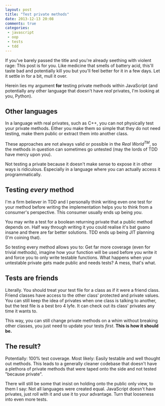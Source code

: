 ```yaml
---
layout: post
title: "Test private methods"
date: 2013-12-13 20:08
comments: true
categories:
 - javascript
 - oop
 - tests
 - tdd
---
```


If you've barely passed the title and you're already seething with violent rage: This post is for you. Like medicine that smells of battery acid, this'll taste bad and potentially kill you but you'll feel better for it in a few days. Let it settle in for a bit, mull it over.

Herein lies my argument **for** testing private methods within JavaScript (and potentially any other language that doesn't have *real* privates, I'm looking at you, Python).

<!-- more -->

## Other languages

In a language with real privates, such as C++, you can not physically test your private methods. Either you make them so simple that they do not need testing, make them public or extract them into another class.

These approaches are not always valid or possible in the *Real World<sup>TM</sup>*, so the methods in question can sometimes go untested (may the lords of TDD have mercy upon you).

Not testing a private because it doesn't make sense to expose it in other ways is ridiculous. Especially in a language where you can actually access it programmatically.

## Testing *every* method

I'm a firm believer in TDD and I personally think writing even one test for your method before writing the implementation helps you to think from a consumer's perspective. This consumer usually ends up being *you*.

You may write a test for a boolean returning private that a public method depends on. Half way through writing it you could realise it's bat guano insane and there are far better solutions. TDD ends up being JIT planning (I'm coining that).

So testing every method allows you to: Get far more coverage (even for trivial methods), imagine how your function will be used before you write it and force you to only write testable functions. What happens when your untestable private gets made public and needs tests? A mess, that's what.

## Tests are friends

Literally. You should treat your test file for a class as if it were a friend class. Friend classes have access to the other class' protected and private values. You can still keep the idea of privates when one class is talking to another, but the test file is a best bro 4 lyfe. It can check out its class' privates any time it wants to.

This way, you can still change private methods on a whim without breaking other classes, you just need to update your tests *first*. **This is how it should be.**

## The result?

Potentially: 100% test coverage. Most likely: Easily testable and well thought out methods. This leads to a generally cleaner codebase that doesn't have a plethora of private methods that were taped onto the side and not tested "because private".

There will still be some that insist on holding onto the public only view, to them I say: Not all languages were created equal. JavaScript doesn't have privates, just roll with it and use it to your advantage. Turn that looseness into even more tests.
